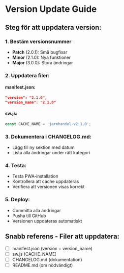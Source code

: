 # Version Update Guide

## Steg för att uppdatera version:

### 1. Bestäm versionsnummer
- **Patch** (2.0.1): Små bugfixar
- **Minor** (2.1.0): Nya funktioner
- **Major** (3.0.0): Stora ändringar

### 2. Uppdatera filer:

#### manifest.json:
```json
"version": "2.1.0",
"version_name": "2.1.0"
```

#### sw.js:
```javascript
const CACHE_NAME = 'jarnhandel-v2.1.0';
```

### 3. Dokumentera i CHANGELOG.md:
- Lägg till ny sektion med datum
- Lista alla ändringar under rätt kategori

### 4. Testa:
- Testa PWA-installation
- Kontrollera att cache uppdateras
- Verifiera att versionen visas korrekt

### 5. Deploy:
- Committa alla ändringar
- Pusha till GitHub
- Versionen uppdateras automatiskt

## Snabb referens - Filer att uppdatera:
- [ ] manifest.json (version + version_name)
- [ ] sw.js (CACHE_NAME)  
- [ ] CHANGELOG.md (dokumentation)
- [ ] README.md (om nödvändigt)
